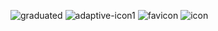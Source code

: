![graduated](https://user-images.githubusercontent.com/107546993/173810724-4fd0f7c9-cbdb-40c3-99db-d84d300c03c6.png)
![adaptive-icon1](https://user-images.githubusercontent.com/107546993/173805011-34298770-94b7-4eab-9466-128cbd71686b.png)
![favicon](https://user-images.githubusercontent.com/107546993/173807964-38efc719-8d20-480e-a28b-f273fadcbbcc.png)
![icon](https://user-images.githubusercontent.com/107546993/173808242-d9afc92d-df43-4899-a1fb-41dccc46f8c6.png)
